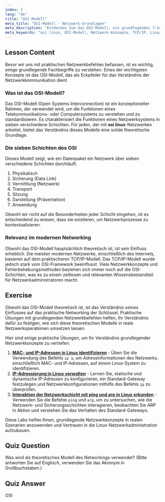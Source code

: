 ```yaml
---
index: 2
lang: "de"
title: "OSI-Modell"
meta_title: "OSI-Modell - Netzwerk-Grundlagen"
meta_description: "Entdecken Sie das OSI-Modell, ein grundlegendes 7-Schichten-Framework für Netzwerke. Erfahren Sie, wie dieses theoretische Konzept das TCP/IP-Modell beeinflusst und welche Bedeutung es in der Welt des OSI Linux-Netzwerkens hat."
meta_keywords: "osi linux, OSI-Modell, Netzwerk-Konzepte, TCP/IP, Linux-Netzwerk, Netzwerkschichten, theoretisches Modell, 7-Schichten-Modell"
---
```


## Lesson Content

Bevor wir uns mit praktischen Netzwerkbefehlen befassen, ist es wichtig, einige grundlegende Fachbegriffe zu verstehen. Eines der wichtigsten Konzepte ist das OSI-Modell, das als Eckpfeiler für das Verständnis der Netzwerkkommunikation dient.

### Was ist das OSI-Modell?

Das OSI-Modell (Open Systems Interconnection) ist ein konzeptioneller Rahmen, der verwendet wird, um die Funktionen eines Telekommunikations- oder Computersystems zu verstehen und zu standardisieren. Es charakterisiert die Funktionen eines Netzwerksystems in sieben verschiedene Schichten. Für jeden, der mit **osi linux**-Netzwerken arbeitet, bietet das Verständnis dieses Modells eine solide theoretische Grundlage.

### Die sieben Schichten des OSI

Dieses Modell zeigt, wie ein Datenpaket ein Netzwerk über sieben verschiedene Schichten durchläuft:

1.  Physikalisch
2.  Sicherung (Data Link)
3.  Vermittlung (Netzwerk)
4.  Transport
5.  Sitzung
6.  Darstellung (Präsentation)
7.  Anwendung

Obwohl wir nicht auf die Besonderheiten jeder Schicht eingehen, ist es entscheidend zu wissen, dass sie existieren, um Netzwerkprozesse zu kontextualisieren.

### Relevanz im modernen Networking

Obwohl das OSI-Modell hauptsächlich theoretisch ist, ist sein Einfluss erheblich. Die meisten modernen Netzwerke, einschließlich des Internets, basieren auf dem praktischeren TCP/IP-Modell. Das TCP/IP-Modell wurde jedoch stark vom OSI-Framework beeinflusst. Viele Netzwerkkonzepte und Fehlerbehebungsmethoden beziehen sich immer noch auf die OSI-Schichten, was es zu einem zeitlosen und relevanten Wissensbestandteil für Netzwerkadministratoren macht.

## Exercise

Obwohl das OSI-Modell theoretisch ist, ist das Verständnis seines Einflusses auf das praktische Networking der Schlüssel. Praktische Übungen mit grundlegenden Netzwerkbefehlen helfen, Ihr Verständnis dafür zu festigen, wie sich diese theoretischen Modelle in reale Netzwerkoperationen umsetzen lassen.

Hier sind einige praktische Übungen, um Ihr Verständnis grundlegender Netzwerkkonzepte zu vertiefen:

1.  **[MAC- und IP-Adressen in Linux identifizieren](https://labex.io/de/labs/comptia-identify-mac-and-ip-addresses-in-linux-592731)** - Üben Sie die Verwendung des Befehls `ip a`, um Adressinformationen des Netzwerks, einschließlich MAC- und IP-Adressen, auf einem Linux-System zu identifizieren.
2.  **[IP-Adressierung in Linux verwalten](https://labex.io/de/labs/comptia-manage-ip-addressing-in-linux-592736)** - Lernen Sie, statische und dynamische IP-Adressen zu konfigurieren, ein Standard-Gateway festzulegen und Netzwerkkonfigurationen mithilfe des Befehls `ip` zu überprüfen.
3.  **[Interaktion der Netzwerkschicht mit ping und arp in Linux erkunden](https://labex.io/de/labs/comptia-explore-network-layer-interaction-with-ping-and-arp-in-linux-592746)** - Verwenden Sie die Befehle `ping` und `arp`, um zu untersuchen, wie die Netzwerk- und Sicherungsschichten interagieren, beobachten Sie ARP in Aktion und verstehen Sie das Verhalten des Standard-Gateways.

Diese Labs helfen Ihnen, grundlegende Netzwerkkonzepte in realen Szenarien anzuwenden und Vertrauen in die Linux-Netzwerkadministration aufzubauen.

## Quiz Question

Was wird als theoretisches Modell des Networkings verwendet? (Bitte antworten Sie auf Englisch, verwenden Sie das Akronym in Großbuchstaben.)

## Quiz Answer

OSI
